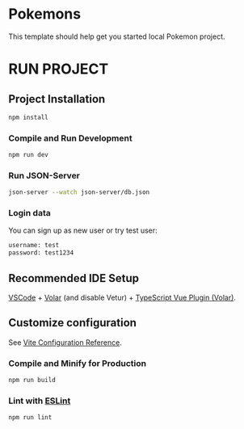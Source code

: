 # Pokemons

This template should help get you started local Pokemon project.

# RUN PROJECT

## Project Installation

```sh
npm install
```

### Compile and Run Development

```sh
npm run dev
```

### Run JSON-Server

```sh
json-server --watch json-server/db.json
```

### Login data

You can sign up as new user or try test user:

```sh
username: test
password: test1234
```





## Recommended IDE Setup

[VSCode](https://code.visualstudio.com/) + [Volar](https://marketplace.visualstudio.com/items?itemName=Vue.volar) (and disable Vetur) + [TypeScript Vue Plugin (Volar)](https://marketplace.visualstudio.com/items?itemName=Vue.vscode-typescript-vue-plugin).

## Customize configuration

See [Vite Configuration Reference](https://vitejs.dev/config/).

### Compile and Minify for Production

```sh
npm run build
```

### Lint with [ESLint](https://eslint.org/)

```sh
npm run lint
```
